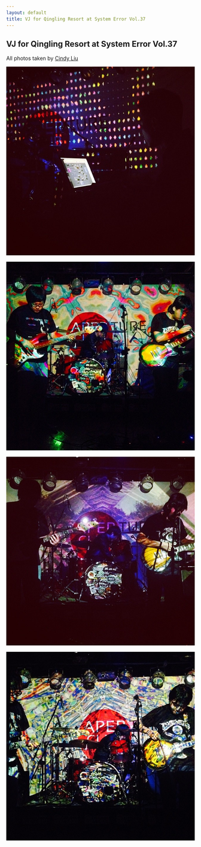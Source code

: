 ```yaml
---
layout: default
title: VJ for Qingling Resort at System Error Vol.37
---
```



## VJ for Qingling Resort at System Error Vol.37

All photos taken by [Cindy Liu](http://www.douban.com/people/cecilia9068/)

![Sean](sean.jpg)

![Qinling Resort](qinling1.jpg)

![Qinling Resort](qinling2.jpg)

![Qinling Resort](qinling3.jpg)